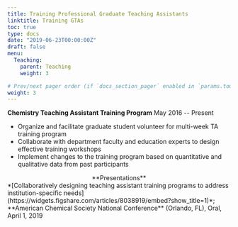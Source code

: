 ```yaml
---
title: Training Professional Graduate Teaching Assistants
linktitle: Training GTAs
toc: true
type: docs
date: "2019-06-23T00:00:00Z"
draft: false
menu:
  Teaching:
    parent: Teaching
    weight: 3

# Prev/next pager order (if `docs_section_pager` enabled in `params.toml`)
weight: 3
---
```


<left>**Chemistry Teaching Assistant Training Program**</left> <right>May 2016 -- Present</right>
- Organize and facilitate graduate student volunteer for multi-week TA training program
- Collaborate with department faculty and education experts to design effective training workshops
- Implement changes to the training program based on quantitative and qualitative data from past participants 

<center>**Presentations**</center>
*[Collaboratively designing teaching assistant training programs to address institution-specific needs](https://widgets.figshare.com/articles/8038919/embed?show_title=1)*; **American Chemical Society National Conference** (Orlando, FL), Oral, April 1, 2019
